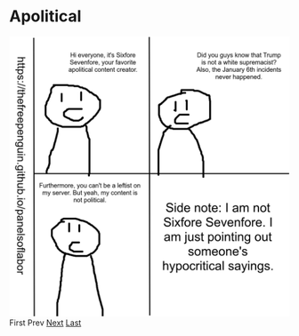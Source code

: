 # Apolitical
![Ironic, considering the fact that the idea of FOSS is rather left-wing](images/1.png)
First Prev [Next](2.md) [Last](last.md)
